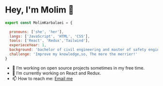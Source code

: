 # Hey, I'm Molim 👋


```js
export const MolimKarbalaei = { 
 
  pronouns: ['she', 'her'],
  langs: ['JavaScript', 'HTML', 'CSS'],
  tools: ['React', 'Redux','Tailwind'],
  experieceYear: 1,
  background: 'bachelor of civil engineering and master of safety engineering for transport' ,
  challenge: 'Improve my knowledge,so, The more the merrier!'
}
```

- 🔭 I’m working on open source projects sometimes in my free time.
- 🌱 I’m currently working on React and Redux.
- 📫 How to reach me: [Email me](mailto:molim.karbalaei@gmail.com)



